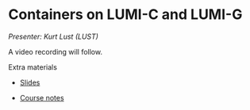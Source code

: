 # Containers on LUMI-C and LUMI-G

*Presenter: Kurt Lust (LUST)*

<!--
<video src="https://462000265.lumidata.eu/2day-next/recordings/11-Containers.mp4" controls="controls">
</video>
-->
A video recording will follow.

<!--
Materials will be made available after the lecture
-->

Extra materials

-   [Slides](https://462000265.lumidata.eu/2day-next/files/LUMI-2day-next-11-Containers.pdf)

-   [Course notes](11-Containers.md)
